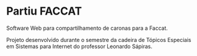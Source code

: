 # Partiu FACCAT

Software Web para compartilhamento de caronas para a Faccat.

Projeto desenvolvido durante o semestre da cadeira de Tópicos Especiais em Sistemas para Internet do professor Leonardo Sápiras.
